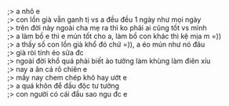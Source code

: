 ;> a nhô e<br>
;> con lồn già vẫn ganh tị vs a đều đều 1 ngày như mọi ngày<br>
;> trên đời này ngoài cha mẹ ra thì ko phải ai cũng tốt vs mình<br> 
;> a làm bồ e thì e mún tốt cho a, làm bồ con khác thì kệ mịa m =))<br>
;> a thấy số con lồn già khổ đó chứ =)), a éo mún như nó đâu<br>
;> già ròi tính éo sửa đc<br>
;> ngoài đời khổ quá phải biết ảo tưởng làm khùng làm điên xíu<br>
;> nay a ăn cá rô chiên e<br>
;> mấy nay chem chép khô hay ướt e<br>
;> a quá khôn để đầu độc tư tưởng<br>
;> con người có cái đầu sao ngu đc e
